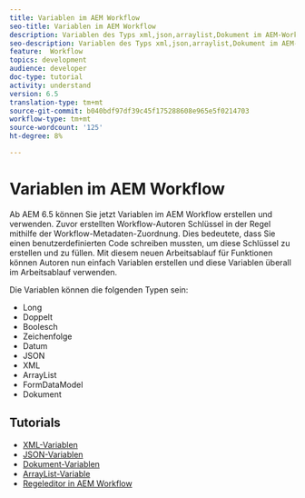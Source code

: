 ```yaml
---
title: Variablen im AEM Workflow
seo-title: Variablen im AEM Workflow
description: Variablen des Typs xml,json,arraylist,Dokument im AEM-Workflow verwenden
seo-description: Variablen des Typs xml,json,arraylist,Dokument im AEM-Workflow verwenden
feature:  Workflow
topics: development
audience: developer
doc-type: tutorial
activity: understand
version: 6.5
translation-type: tm+mt
source-git-commit: b040bdf97df39c45f175288608e965e5f0214703
workflow-type: tm+mt
source-wordcount: '125'
ht-degree: 8%

---
```



# Variablen im AEM Workflow

Ab AEM 6.5 können Sie jetzt Variablen im AEM Workflow erstellen und verwenden. Zuvor erstellten Workflow-Autoren Schlüssel in der Regel mithilfe der Workflow-Metadaten-Zuordnung. Dies bedeutete, dass Sie einen benutzerdefinierten Code schreiben mussten, um diese Schlüssel zu erstellen und zu füllen. Mit diesem neuen Arbeitsablauf für Funktionen können Autoren nun einfach Variablen erstellen und diese Variablen überall im Arbeitsablauf verwenden.

Die Variablen können die folgenden Typen sein:

* Long
* Doppelt
* Boolesch
* Zeichenfolge
* Datum
* JSON
* XML
* ArrayList
* FormDataModel
* Dokument

## Tutorials

* [XML-Variablen](part1.md)
* [JSON-Variablen](part2.md)
* [Dokument-Variablen](part3.md)
* [ArrayList-Variable](part4.md)
* [Regeleditor in AEM Workflow](part5.md)
